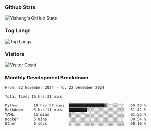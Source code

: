 ### Github Stats
![Yisheng's GitHub Stats](https://github-readme-stats-9qabuvhk1-gongyisheng.vercel.app/api?username=gongyisheng&count_private=true&show_icons=true)
### Tog Langs
![Top Langs](https://github-readme-stats-9qabuvhk1-gongyisheng.vercel.app/api/top-langs/?username=gongyisheng&layout=compact)
### Visitors
![Visitor Count](https://profile-counter.glitch.me/gongyisheng/count.svg)
### Monthly Development Breakdown
<!--START_SECTION:waka-->

```txt
From: 22 November 2024 - To: 22 December 2024

Total Time: 16 hrs 31 mins

Python       10 hrs 57 mins  ████████████████▓░░░░░░░░   66.28 %
Markdown     5 hrs 11 mins   ████████░░░░░░░░░░░░░░░░░   31.42 %
YAML         15 mins         ▒░░░░░░░░░░░░░░░░░░░░░░░░   01.56 %
Docker       5 mins          ░░░░░░░░░░░░░░░░░░░░░░░░░   00.54 %
Other        0 secs          ░░░░░░░░░░░░░░░░░░░░░░░░░   00.10 %
```

<!--END_SECTION:waka-->
